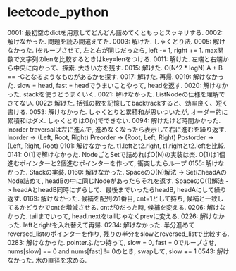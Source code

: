# leetcode_python

0001: 最初空のdictを用意してどんどん詰めてくともっとスッキリする.
0002: 解けなかった. 問題を読み間違えてた.
0003: 解けた. しゃくとり法.
0005: 解けなかった. iをループさせて, 左と右が同じだったら, left -= 1, right += 1. max関数で文字列のlenを比較するときはkey=lenをつける.
0011: 解けた. 左端と右端から中央に向かって、探索. 大きい方を残す.
0015: 解けた. O(N^2 * logN) A + B == -Cとなるようなものがあるかを探す.
0017: 解けた. 再帰.
0019: 解けなかった. slow = head, fast = headでうまいことやって, headを返す.
0020: 解けなかった. stackを使うとうまくいく.
0021: 解けなかった. ListNodeの仕様を理解できてない.
0022: 解けた. 括弧の数を記憶してbacktrackすると、効率良く、短く書ける.
0053: 解けなかった. しゃくとりと累積和が思いついたが, オーダー的に累積和はダメ. しゃくとりはO(n)でできない.
0094: 
解けたけど時間かかった. inorder traversalは左に進んで, 進めなくなったら表示して右に進むを繰り返す. 
Inorder   -> (Left, Root, Right)
Preorder  -> (Root, Left, Right)
Postorder -> (Left, Right, Root)
0101: 解けなかった. t1.leftとt2.right, t1.rightとt2.leftを比較.
0141: O(1)で解けなかった. NodeごとSetで詰めればO(N)の実装は楽. O(1)は1個進むポインターと2個進むポインターを作って, 衝突したらループ
0155: 解けなかった. Stackの実装.
0160: 解けなかった. SpaceのO(N)解法 -> SetにheadAのNode詰めて, headBの中に同じNodeがあったらそれを返す. SpaceのO(1)解法 -> headAとheadB同時にずらして、最後までいったらheadB, headAにして繰り返す.
0169: 解けなかった. 候補を配列の1番目, cnt=1として持ち, 候補と一致してるかどうかでcntを増減させる. cntが0だった時, 候補を変える.
0206: 解けなかった. tailまでいって, head.nextをtailじゃなくprevに変える.
0226: 解けなかった. leftとrightを入れ替えて再帰.
0234: 解けなかった. 半分進めてreversed_listのポインターを作り, 残りの半分をslowとreversed_listで比較する.
0283: 解けなかった. pointerふたつ持って, slow = 0, fast = 0でループさせ, nums[slow] == 0 and nums[fast] != 0のとき, swapして, slow += 1
0543: 解けなかった. 木の直径を求める.
